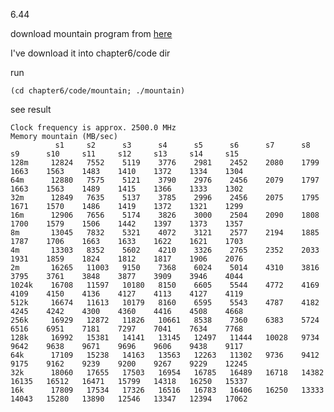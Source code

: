 6.44

download mountain program from [here](http://csapp.cs.cmu.edu/3e/mountain.tar)

I've download it into chapter6/code dir

run

    (cd chapter6/code/mountain; ./mountain)

see result


    Clock frequency is approx. 2500.0 MHz
    Memory mountain (MB/sec)
              s1  	 s2    	 s3    	 s4    	 s5    	 s6    	 s7    	 s8    	 s9    	 s10   	 s11   	 s12   	 s13   	 s14   	 s15
    128m  	 12824 	 7552  	 5119  	 3776  	 2981  	 2452  	 2080  	 1799  	 1663  	 1563  	 1483  	 1410  	 1372  	 1334  	 1304
    64m   	 12880 	 7575  	 5121  	 3790  	 2976  	 2456  	 2079  	 1797  	 1663  	 1563  	 1489  	 1415  	 1366  	 1333  	 1302
    32m   	 12849 	 7635  	 5137  	 3785  	 2996  	 2456  	 2075  	 1795  	 1671  	 1570  	 1486  	 1419  	 1372  	 1321  	 1299
    16m   	 12906 	 7656  	 5174  	 3826  	 3000  	 2504  	 2090  	 1808  	 1700  	 1579  	 1506  	 1442  	 1397  	 1373  	 1357
    8m    	 13045 	 7832  	 5321  	 4072  	 3121  	 2577  	 2194  	 1885  	 1787  	 1706  	 1663  	 1633  	 1622  	 1621  	 1703
    4m    	 13303 	 8352  	 5602  	 4210  	 3326  	 2765  	 2352  	 2033  	 1931  	 1859  	 1824  	 1812  	 1817  	 1906  	 2076
    2m    	 16265 	 11003 	 9150  	 7368  	 6024  	 5014  	 4310  	 3816  	 3795  	 3761  	 3848  	 3877  	 3909  	 3946  	 4044
    1024k 	 16708 	 11597 	 10180 	 8150  	 6605  	 5544  	 4772  	 4169  	 4109  	 4150  	 4136  	 4127  	 4113  	 4127  	 4119
    512k  	 16674 	 11613 	 10179 	 8160  	 6595  	 5543  	 4787  	 4182  	 4245  	 4242  	 4300  	 4360  	 4416  	 4508  	 4668
    256k  	 16929 	 12872 	 11826 	 10661 	 8538  	 7360  	 6383  	 5724  	 6516  	 6951  	 7181  	 7297  	 7041  	 7634  	 7768
    128k  	 16992 	 15381 	 14141 	 13145 	 12497 	 11444 	 10028 	 9734  	 9642  	 9638  	 9671  	 9696  	 9606  	 9438  	 9117
    64k   	 17109 	 15238 	 14163 	 13563 	 12263 	 11302 	 9736  	 9412  	 9175  	 9162  	 9239  	 9200  	 9267  	 9229  	 12245
    32k   	 18060 	 17655 	 17503 	 16954 	 16785 	 16489 	 16718 	 14382 	 16135 	 16512 	 16471 	 15799 	 14318 	 16250 	 15337
    16k   	 17809 	 17534 	 17326 	 16516 	 16783 	 16406 	 16250 	 13333 	 14043 	 15280 	 13890 	 12546 	 13347 	 12394 	 17062

